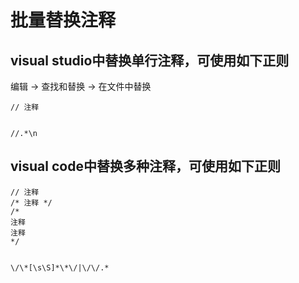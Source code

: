 # 批量替换注释
## visual studio中替换单行注释，可使用如下正则
编辑 -> 查找和替换 -> 在文件中替换  
```
// 注释


//.*\n
```
## visual code中替换多种注释，可使用如下正则
```
// 注释
/* 注释 */
/*
注释
注释
*/


\/\*[\s\S]*\*\/|\/\/.*
```